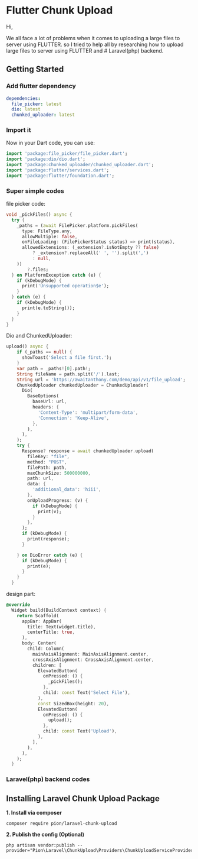 # Flutter Chunk Upload

Hi,

We all face a lot of problems when it comes to uploading a large files to server using FLUTTER.
so I tried to help all by researching how to upload large files to server using FLUTTER and # Laravel(php) backend.

## Getting Started

### Add flutter dependency

```yaml
dependencies:
  file_picker: latest
  dio: latest
  chunked_uploader: latest
```

### Import it
Now in your Dart code, you can use:

```dart
import 'package:file_picker/file_picker.dart';
import 'package:dio/dio.dart';
import 'package:chunked_uploader/chunked_uploader.dart';
import 'package:flutter/services.dart';
import 'package:flutter/foundation.dart';
```
### Super simple codes

file picker code:

```dart
void _pickFiles() async {
  try {
    _paths = (await FilePicker.platform.pickFiles(
      type: FileType.any,
      allowMultiple: false,
      onFileLoading: (FilePickerStatus status) => print(status),
      allowedExtensions: (_extension?.isNotEmpty ?? false)
          ? _extension?.replaceAll(' ', '').split(',')
          : null,
    ))
        ?.files;
  } on PlatformException catch (e) {
    if (kDebugMode) {
      print('Unsupported operation$e');
    }
  } catch (e) {
    if (kDebugMode) {
      print(e.toString());
    }
  }
}
```

Dio and ChunkedUploader:

```dart
upload() async {
    if (_paths == null) {
      showToast('Select a file first.');
    }
    var path = _paths![0].path!;
    String fileName = path.split('/').last;
    String url = 'https://awaitanthony.com/demo/api/v1/file_upload';
    ChunkedUploader chunkedUploader = ChunkedUploader(
      Dio(
        BaseOptions(
          baseUrl: url,
          headers: {
            'Content-Type': 'multipart/form-data',
            'Connection': 'Keep-Alive',
          },
        ),
      ),
    );
    try {
      Response? response = await chunkedUploader.upload(
        fileKey: "file",
        method: "POST",
        filePath: path,
        maxChunkSize: 500000000,
        path: url,
        data: {
          'additional_data': 'hiii',
        },
        onUploadProgress: (v) {
          if (kDebugMode) {
            print(v);
          }
        },
      );
      if (kDebugMode) {
        print(response);
      }

    } on DioError catch (e) {
      if (kDebugMode) {
        print(e);
      }
    }
  }
```

design part:

```dart
@override
  Widget build(BuildContext context) {
    return Scaffold(
      appBar: AppBar(
        title: Text(widget.title),
        centerTitle: true,
      ),
      body: Center(
        child: Column(
          mainAxisAlignment: MainAxisAlignment.center,
          crossAxisAlignment: CrossAxisAlignment.center,
          children: [
            ElevatedButton(
              onPressed: () {
                _pickFiles();
              },
              child: const Text('Select File'),
            ),
            const SizedBox(height: 20),
            ElevatedButton(
              onPressed: () {
                upload();
              },
              child: const Text('Upload'),
            ),
          ],
        ),
      ),
    );
  }
```
### Laravel(php) backend codes

## Installing Laravel Chunk Upload Package

**1. Install via composer**

```
composer require pion/laravel-chunk-upload
```

**2. Publish the config (Optional)**

```
php artisan vendor:publish --provider="Pion\Laravel\ChunkUpload\Providers\ChunkUploadServiceProvider"
```
